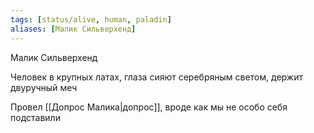 ```yaml
---
tags: [status/alive, human, paladin]
aliases: [Малик Сильверхенд]
---
```


Малик Сильверхенд

Человек в крупных латах, глаза сияют серебряным светом, держит двуручный меч

Провел [[Допрос Малика|допрос]], вроде как мы не особо себя подставили
